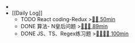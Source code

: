 -
- [[Daily Log]]
	- TODO React coding-Redux >[🍅🍅 50min](#agenda-pomo://?t=f-1689172752579-1500%2Cf-1689174317505-1500)
	- DONE 算法- N皇后问题 >[🍅🍅🍅 89min](#agenda-pomo://?t=f-1689150611451-1500%2Cf-1689153874456-1500%2Cf-1689156668417-1500%2Cp-1689171274908-808)
	- DONE JS、TS、Regex练习题 >[🍅🍅🍅🍅 100min](#agenda-pomo://?t=f-1689128294038-1500%2Cf-1689140595106-1500%2Cf-1689142439635-1500%2Cf-1689144011699-1500)